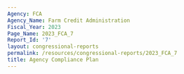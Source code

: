 ```yaml
---
Agency: FCA
Agency_Name: Farm Credit Administration
Fiscal_Year: 2023
Page_Name: 2023_FCA_7
Report_Id: '7'
layout: congressional-reports
permalink: /resources/congressional-reports/2023_FCA_7
title: Agency Compliance Plan
---
```

